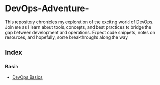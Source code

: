 # DevOps-Adventure-
This repository chronicles my exploration of the exciting world of DevOps. Join me as I learn about tools, concepts, and best practices to bridge the gap between development and operations. Expect code snippets, notes on resources, and hopefully, some breakthroughs along the way!

## Index
### Basic
- [DevOps Basics](./Basic/Devops.md)